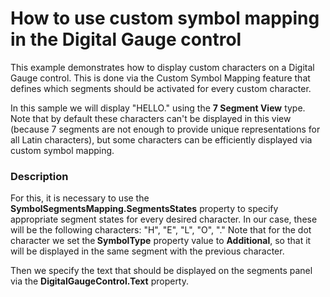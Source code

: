 # How to use custom symbol mapping in the Digital Gauge control 


<p>This example demonstrates how to display custom characters on a Digital Gauge control. This is done via the Custom Symbol Mapping feature that defines which segments should be activated for every custom character.</p><p>In this sample we will display "HELLO." using the <strong>7 Segment View</strong> type. Note that by default these characters can't be displayed in this view (because 7 segments are not enough to provide unique representations for all Latin characters), but some characters can be efficiently displayed via custom symbol mapping.</p>


<h3>Description</h3>

<p>For this, it is necessary to use the <strong>SymbolSegmentsMapping.SegmentsStates</strong> property to specify appropriate segment states for every desired character. In our case, these will be the following characters: &quot;H&quot;, &quot;E&quot;, &quot;L&quot;, &quot;O&quot;, &quot;.&quot; Note that for the dot character we set the<strong> </strong><strong>SymbolType</strong> property value to <strong>Additional</strong>, so that it will be displayed in the same segment with the previous character.</p><p>Then we specify the text that should be displayed on the segments panel via the <strong>DigitalGaugeControl.Text</strong> property.</p>

<br/>


